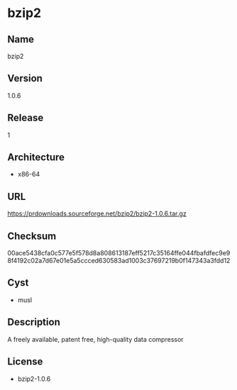 # bzip2

## Name
bzip2

## Version
1.0.6

## Release
1

## Architecture
* x86-64

## URL
https://prdownloads.sourceforge.net/bzip2/bzip2-1.0.6.tar.gz

## Checksum
00ace5438cfa0c577e5f578d8a808613187eff5217c35164ffe044fbafdfec9e98f4192c02a7d67e01e5a5ccced630583ad1003c37697219b0f147343a3fdd12

## Cyst
* musl

## Description
A freely available, patent free, high-quality data compressor

## License
* bzip2-1.0.6
